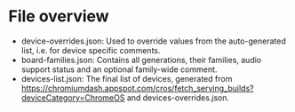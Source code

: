 # File overview

* device-overrides.json: Used to override values from the auto-generated list, i.e. for device specific comments.
* board-families.json: Contains all generations, their families, audio support status and an optional family-wide
  comment.
* devices-list.json: The final list of devices, generated
  from https://chromiumdash.appspot.com/cros/fetch_serving_builds?deviceCategory=ChromeOS and devices-overrides.json.
